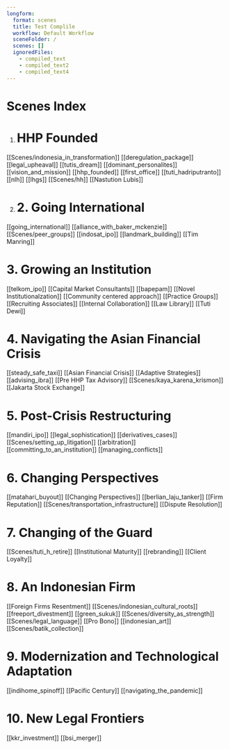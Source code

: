 ```yaml
---
longform:
  format: scenes
  title: Test Complile
  workflow: Default Workflow
  sceneFolder: /
  scenes: []
  ignoredFiles:
    - compiled_text
    - compiled_text2
    - compiled_text4
---
```


# Scenes Index

1. # HHP Founded
[[Scenes/indonesia_in_transformation]]
[[deregulation_package]]
[[legal_upheaval]]
[[tutis_dream]]
[[dominant_personalites]]
[[vision_and_mission]]
[[hhp_founded]]
[[first_office]]
[[tuti_hadriputranto]]
[[nlh]]
[[lhgs]]
[[Scenes/hh]]
[[Nastution Lubis]]

2. # 2. Going International
[[going_international]]
[[alliance_with_baker_mckenzie]]
[[Scenes/peer_groups]]
[[indosat_ipo]]
[[landmark_building]]
[[Tim Manring]]

# 3. Growing an Institution
[[telkom_ipo]]
[[Capital Market Consultants]]
[[bapepam]]
[[Novel Institutionalzation]]
[[Community centered approach]]
[[Practice Groups]]
[[Recruiting Associates]]
[[Internal Collaboration]]
[[Law Library]]
[[Tuti Dewi]]

# 4. Navigating the Asian Financial Crisis
[[steady_safe_taxi]]
[[Asian Financial Crisis]]
[[Adaptive Strategies]]
[[advising_ibra]]
[[Pre HHP Tax Advisory]]
[[Scenes/kaya_karena_krismon]]
[[Jakarta Stock Exchange]]

# 5. Post-Crisis Restructuring
[[mandiri_ipo]]
[[legal_sophistication]]
[[derivatives_cases]]
[[Scenes/setting_up_litigation]]
[[arbitration]]
[[committing_to_an_institution]]
[[managing_conflicts]]

# 6. Changing Perspectives
[[matahari_buyout]]
[[Changing Perspectives]]
[[berlian_laju_tanker]]
[[Firm Reputation]]
[[Scenes/transportation_infrastructure]]
[[Dispute Resolution]]

# 7. Changing of the Guard
[[Scenes/tuti_h_retire]]
[[Institutional Maturity]]
[[rebranding]]
[[Client Loyalty]]

# 8. An Indonesian Firm
[[Foreign Firms Resentment]]
[[Scenes/indonesian_cultural_roots]]
[[freeport_divestment]]
[[green_sukuk]]
[[Scenes/diversity_as_strength]]
[[Scenes/legal_language]]
[[Pro Bono]]
[[indonesian_art]]
[[Scenes/batik_collection]]

# 9. Modernization and Technological Adaptation
[[indihome_spinoff]]
[[Pacific Century]]
[[navigating_the_pandemic]]

# 10. New Legal Frontiers
[[kkr_investment]]
[[bsi_merger]]
